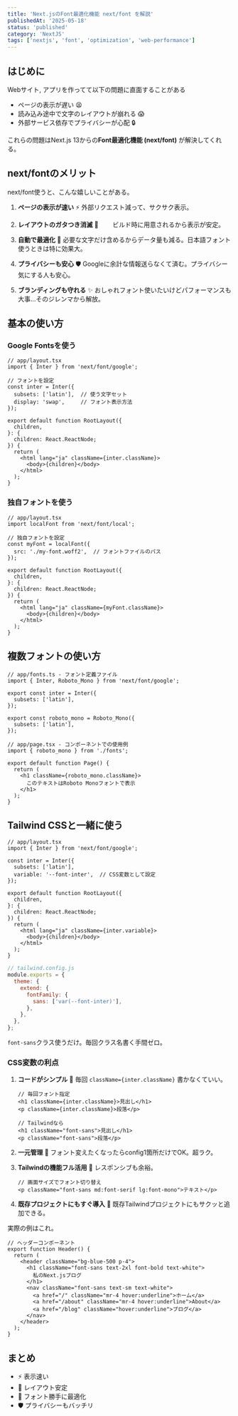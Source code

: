 ```yaml
---
title: 'Next.jsのFont最適化機能 next/font を解説'
publishedAt: '2025-05-18'
status: 'published'
category: 'NextJS'
tags: ['nextjs', 'font', 'optimization', 'web-performance']
---
```


## はじめに

Webサイト, アプリを作ってて以下の問題に直面することがある

- ページの表示が遅い 😫
- 読み込み途中で文字のレイアウトが崩れる 😱
- 外部サービス依存でプライバシーが心配 🔒

これらの問題はNext.js 13からの**Font最適化機能 (next/font)** が解決してくれる。

## next/fontのメリット

next/font使うと、こんな嬉しいことがある。

1. **ページの表示が速い** ⚡
   外部リクエスト減って、サクサク表示。

2. **レイアウトのガタつき消滅** 🧩
　　ビルド時に用意されるから表示が安定。

3. **自動で最適化** 🔄
   必要な文字だけ含めるからデータ量も減る。日本語フォント使うときは特に効果大。

4. **プライバシーも安心** 🛡️
   Googleに余計な情報送らなくて済む。プライバシー気にする人も安心。

5. **ブランディングも守れる** ✨
   おしゃれフォント使いたいけどパフォーマンスも大事…そのジレンマから解放。

## 基本の使い方

### Google Fontsを使う

```tsx
// app/layout.tsx
import { Inter } from 'next/font/google';

// フォントを設定
const inter = Inter({
  subsets: ['latin'],  // 使う文字セット
  display: 'swap',     // フォント表示方法
});

export default function RootLayout({
  children,
}: {
  children: React.ReactNode;
}) {
  return (
    <html lang="ja" className={inter.className}>
      <body>{children}</body>
    </html>
  );
}
```

### 独自フォントを使う

```tsx
// app/layout.tsx
import localFont from 'next/font/local';

// 独自フォントを設定
const myFont = localFont({
  src: './my-font.woff2',  // フォントファイルのパス
});

export default function RootLayout({
  children,
}: {
  children: React.ReactNode;
}) {
  return (
    <html lang="ja" className={myFont.className}>
      <body>{children}</body>
    </html>
  );
}
```

## 複数フォントの使い方

```tsx
// app/fonts.ts - フォント定義ファイル
import { Inter, Roboto_Mono } from 'next/font/google';

export const inter = Inter({
  subsets: ['latin'],
});

export const roboto_mono = Roboto_Mono({
  subsets: ['latin'],
});
```

```tsx
// app/page.tsx - コンポーネントでの使用例
import { roboto_mono } from './fonts';

export default function Page() {
  return (
    <h1 className={roboto_mono.className}>
      このテキストはRoboto Monoフォントで表示
    </h1>
  );
}
```

## Tailwind CSSと一緒に使う

```tsx
// app/layout.tsx
import { Inter } from 'next/font/google';

const inter = Inter({
  subsets: ['latin'],
  variable: '--font-inter',  // CSS変数として設定
});

export default function RootLayout({
  children,
}: {
  children: React.ReactNode;
}) {
  return (
    <html lang="ja" className={inter.variable}>
      <body>{children}</body>
    </html>
  );
}
```

```js
// tailwind.config.js
module.exports = {
  theme: {
    extend: {
      fontFamily: {
        sans: ['var(--font-inter)'],
      },
    },
  },
};
```

`font-sans`クラス使うだけ。毎回クラス名書く手間ゼロ。

### CSS変数の利点

1. **コードがシンプル** 🧹
   毎回 `className={inter.className}` 書かなくていい。
   
   ```tsx
   // 毎回フォント指定
   <h1 className={inter.className}>見出し</h1>
   <p className={inter.className}>段落</p>
   
   // Tailwindなら
   <h1 className="font-sans">見出し</h1>
   <p className="font-sans">段落</p>
   ```

2. **一元管理** 🎯
   フォント変えたくなったらconfig1箇所だけでOK。超ラク。

3. **Tailwindの機能フル活用** 💪
   レスポンシブも余裕。
   
   ```tsx
   // 画面サイズでフォント切り替え
   <p className="font-sans md:font-serif lg:font-mono">テキスト</p>
   ```

4. **既存プロジェクトにもすぐ導入** 🔄
   既存Tailwindプロジェクトにもサクッと追加できる。

実際の例はこれ。

```tsx
// ヘッダーコンポーネント
export function Header() {
  return (
    <header className="bg-blue-500 p-4">
      <h1 className="font-sans text-2xl font-bold text-white">
        私のNext.jsブログ
      </h1>
      <nav className="font-sans text-sm text-white">
        <a href="/" className="mr-4 hover:underline">ホーム</a>
        <a href="/about" className="mr-4 hover:underline">About</a>
        <a href="/blog" className="hover:underline">ブログ</a>
      </nav>
    </header>
  );
}
```

## まとめ

- ⚡ 表示速い
- 🧩 レイアウト安定
- 🔄 フォント勝手に最適化
- 🛡️ プライバシーもバッチリ
